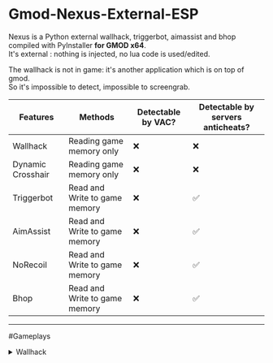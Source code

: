 # Gmod-Nexus-External-ESP  
Nexus is a Python external wallhack, triggerbot, aimassist and bhop compiled with PyInstaller **for GMOD x64**.  
It's external : nothing is injected, no lua code is used/edited.  
  
The wallhack is not in game: it's another application which is on top of gmod.  
So it's impossible to detect, impossible to screengrab.  

|Features|Methods|Detectable by VAC?|Detectable by servers anticheats?
|-|-|-|-|
Wallhack|Reading game memory only|❌|❌
Dynamic Crosshair|Reading game memory only|❌|❌
Triggerbot|Read and Write to game memory|❌|✅
AimAssist|Read and Write to game memory|❌|✅
NoRecoil|Read and Write to game memory|❌|✅
Bhop|Read and Write to game memory|❌|✅
---

#Gameplays
<details>
<summary>Wallhack</summary>
https://www.youtube.com/watch?v=-FNxdR3HOYo
</details>

